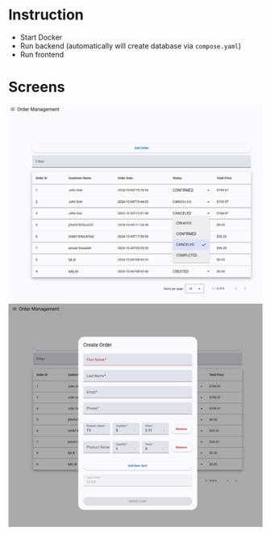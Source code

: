# Instruction
- Start Docker
- Run backend (automatically will create database via `compose.yaml`)
- Run frontend

# Screens
![Order List](./order-management/src/main/resources/screens/OrderList.png)
![Order List](./order-management/src/main/resources/screens/OrderCreate.png)
